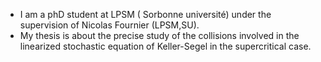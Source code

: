 - I am a phD student at LPSM ( Sorbonne université) under the supervision of Nicolas Fournier (LPSM,SU).
- My thesis is about the precise study of the collisions involved in the linearized stochastic equation of Keller-Segel in the supercritical case.

<!---
ytardy/ytardy is a ✨ special ✨ repository because its `README.md` (this file) appears on your GitHub profile.
You can click the Preview link to take a look at your changes.
--->
